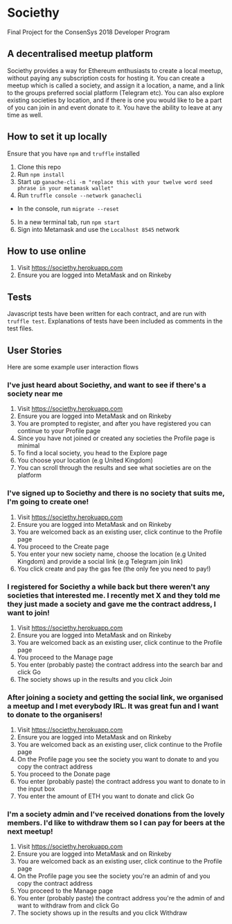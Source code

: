 # Societhy
Final Project for the ConsenSys 2018 Developer Program

## A decentralised meetup platform
Societhy provides a way for Ethereum enthusiasts to create a local meetup, without
paying any subscription costs for hosting it. You can create a meetup which is called a society,
and assign it a location, a name, and a link to the groups preferred social platform (Telegram etc).
You can also explore existing societies by location, and if there is one you would like to be a part
of you can join in and event donate to it. You have the ability to leave at any time as well.

## How to set it up locally

Ensure that you have `npm` and `truffle` installed

1. Clone this repo
2. Run `npm install`
3. Start up `ganache-cli -m "replace this with your twelve word seed phrase in your metamask wallet"`
4. Run `truffle console --network ganachecli`
- In the console, run `migrate --reset`
5. In a new terminal tab, run `npm start`
6. Sign into Metamask and use the `Localhost 8545` network

## How to use online

1. Visit https://societhy.herokuapp.com
2. Ensure you are logged into MetaMask and on Rinkeby

## Tests

Javascript tests have been written for each contract, and are run with `truffle test`.
Explanations of tests have been included as comments in the test files.

## User Stories

Here are some example user interaction flows

### I've just heard about Societhy, and want to see if there's a society near me

1. Visit https://societhy.herokuapp.com
2. Ensure you are logged into MetaMask and on Rinkeby
3. You are prompted to register, and after you have registered you can continue to your Profile page
4. Since you have not joined or created any societies the Profile page is minimal
5. To find a local society, you head to the Explore page
6. You choose your location (e.g United Kingdom)
7. You can scroll through the results and see what societies are on the platform

### I've signed up to Societhy and there is no society that suits me, I'm going to create one!

1. Visit https://societhy.herokuapp.com
2. Ensure you are logged into MetaMask and on Rinkeby
3. You are welcomed back as an existing user, click continue to the Profile page
4. You proceed to the Create page
5. You enter your new society name, choose the location (e.g United Kingdom) and provide a social link (e.g Telegram join link)
6. You click create and pay the gas fee (the only fee you need to pay!)

### I registered for Societhy a while back but there weren't any societies that interested me. I recently met X and they told me they just made a society and gave me the contract address, I want to join!

1. Visit https://societhy.herokuapp.com
2. Ensure you are logged into MetaMask and on Rinkeby
3. You are welcomed back as an existing user, click continue to the Profile page
4. You proceed to the Manage page
5. You enter (probably paste) the contract address into the search bar and click Go
6. The society shows up in the results and you click Join

### After joining a society and getting the social link, we organised a meetup and I met everybody IRL. It was great fun and I want to donate to the organisers!

1. Visit https://societhy.herokuapp.com
2. Ensure you are logged into MetaMask and on Rinkeby
3. You are welcomed back as an existing user, click continue to the Profile page
4. On the Profile page you see the society you want to donate to and you copy the contract address
5. You proceed to the Donate page
6. You enter (probably paste) the contract address you want to donate to in the input box
7. You enter the amount of ETH you want to donate and click Go

### I'm a society admin and I've received donations from the lovely members. I'd like to withdraw them so I can pay for beers at the next meetup!

1. Visit https://societhy.herokuapp.com
2. Ensure you are logged into MetaMask and on Rinkeby
3. You are welcomed back as an existing user, click continue to the Profile page
4. On the Profile page you see the society you're an admin of and you copy the contract address
5. You proceed to the Manage page
6. You enter (probably paste) the contract address you're the admin of and want to withdraw from and click Go
7. The society shows up in the results and you click Withdraw
